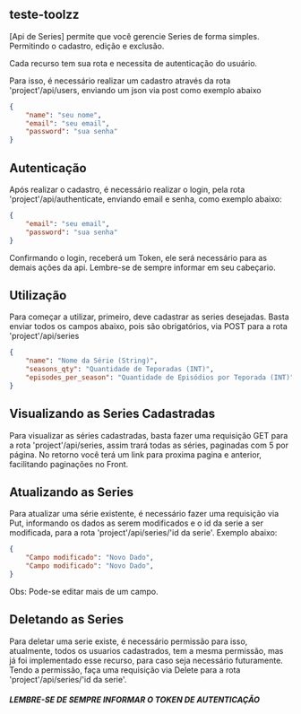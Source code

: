 ## teste-toolzz

[Api de Series] permite que você gerencie Series de forma simples. Permitindo o cadastro, edição e exclusão. 

Cada recurso tem sua rota e necessita de autenticação do usuário. 

Para isso, é necessário realizar um cadastro através da rota 'project'/api/users, enviando um json via post como exemplo abaixo

```json
{
    "name": "seu nome",
    "email": "seu email",
    "password": "sua senha"
}

```

## Autenticação

Após realizar o cadastro, é necessário realizar o login, pela rota 'project'/api/authenticate, enviando email e senha, como exemplo abaixo:


```json
{
    "email": "seu email",
    "password": "sua senha"
}

```

Confirmando o login, receberá um Token, ele será necessário para as demais ações da api. Lembre-se de sempre informar em seu cabeçario. 

## Utilização 

Para começar a utilizar, primeiro, deve cadastrar as series desejadas. Basta enviar todos os campos abaixo, pois são obrigatórios, via POST para a rota 'project'/api/series

```json
{
    "name": "Nome da Série (String)",
    "seasons_qty": "Quantidade de Teporadas (INT)",
    "episodes_per_season": "Quantidade de Episódios por Teporada (INT)"
}

```

## Visualizando as Series Cadastradas

Para visualizar as séries cadastradas, basta fazer uma requisição GET para a rota 'project'/api/series, assim trará todas as séries, paginadas com 5 por página.  No retorno você terá um link para proxima pagina e anterior, facilitando paginações no Front. 

## Atualizando as Series

Para atualizar uma série existente, é necessário fazer uma requisição via Put, informando os dados as serem modificados e o id da serie a ser modificada, para a rota 'project'/api/series/'id da serie'. Exemplo abaixo:

```json
{
    "Campo modificado": "Novo Dado",
    "Campo modificado": "Novo Dado",
}

```

Obs: Pode-se editar mais de um campo.

## Deletando as Series

Para deletar uma serie existe, é necessário permissão para isso, atualmente, todos os usuarios cadastrados, tem a mesma permissão, mas já foi implementado esse recurso, para caso seja necessário futuramente. Tendo a permissão, faça uma requisição via Delete para a rota 'project'/api/series/'id da serie'.


##### LEMBRE-SE DE SEMPRE INFORMAR O TOKEN DE AUTENTICAÇÃO #####